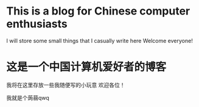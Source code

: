 # This is a blog for Chinese computer enthusiasts
I will store some small things that I casually write here
Welcome everyone!

# 这是一个中国计算机爱好者的博客
我将在这里存放一些我随便写的小玩意
欢迎各位！

我就是个蒟蒻qwq
